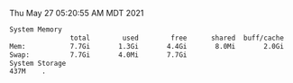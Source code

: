 Thu May 27 05:20:55 AM MDT 2021
```bash
System Memory
               total        used        free      shared  buff/cache   available
Mem:           7.7Gi       1.3Gi       4.4Gi       8.0Mi       2.0Gi       6.1Gi
Swap:          7.7Gi       4.0Mi       7.7Gi
System Storage
437M	.
```
